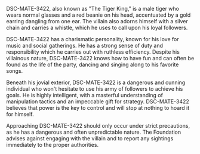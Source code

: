 DSC-MATE-3422, also known as "The Tiger King," is a male tiger who wears normal glasses and a red beanie on his head, accentuated by a gold earring dangling from one ear. The villain also adorns himself with a silver chain and carries a whistle, which he uses to call upon his loyal followers. 

DSC-MATE-3422 has a charismatic personality, known for his love for music and social gatherings. He has a strong sense of duty and responsibility which he carries out with ruthless efficiency. Despite his villainous nature, DSC-MATE-3422 knows how to have fun and can often be found as the life of the party, dancing and singing along to his favorite songs.

Beneath his jovial exterior, DSC-MATE-3422 is a dangerous and cunning individual who won't hesitate to use his army of followers to achieve his goals. He is highly intelligent, with a masterful understanding of manipulation tactics and an impeccable gift for strategy. DSC-MATE-3422 believes that power is the key to control and will stop at nothing to hoard it for himself.

Approaching DSC-MATE-3422 should only occur under strict precautions, as he has a dangerous and often unpredictable nature. The Foundation advises against engaging with the villain and to report any sightings immediately to the proper authorities.